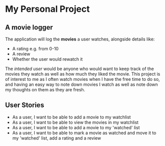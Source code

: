 # My Personal Project

## A movie logger

The application will log the **movies** a user watches, alongside
details like:
- A rating e.g. from 0-10
- A review
- Whether the user would rewatch it 

The *intended user* would be anyone who would want to 
keep track of the movies they watch as well as how much they 
liked the movie. This project is of interest to me as I often
watch movies when I have the free time to do so, and having an
easy way to note down movies I watch as well as note down my 
thoughts on them as they are fresh.

## User Stories
- As a user, I want to be able to add a movie to my watchlist
- As a user, I want to be able to view the movies in my watchlist
- As a user, I want to be able to add a movie to my 'watched' list
- As a user, I want to be able to mark a movie as watched and move 
it to my 'watched' list, add a rating and a review